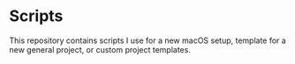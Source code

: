 # Scripts

This repository contains scripts I use for a new macOS setup, template for a new general project, or custom project templates.

